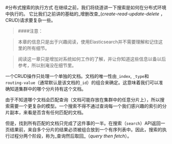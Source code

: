 #分布式搜索的执行方式
在继续之前，我们将绕道讲一下搜索是如何在分布式环境中执行的。 <!--"distributed search execution"--> 它比我们之前讲的基础的_增删改查_(_create-read-update-delete_ ，CRUD)<!--"CRUD (create-read-update-delete) operations"-->请求要复杂一些。

> ####注意：

> 本章的信息只是出于兴趣阅读，使用Elasticsearch并不需要理解和记住这里的所有细节。

> 阅读这一章只是增加对系统如何工作的了解，并让你知道这些信息以备以后参考，所以别淹没在细节里。

一个CRUD操作只处理一个单独的文档。文档的唯一性由`_index`, `_type`和`routing-value`（通常默认是该文档的`_id`）的组合来确定。这意味着我们可以准确知道集群中的哪个分片持有这个文档。

由于不知道哪个文档会匹配查询（文档可能存放在集群中的任意分片上），所以搜索需要一个更复杂的模型。一个搜索不得不通过查询每一个我们感兴趣的索引的分片副本，来看是否含有任何匹配的文档。

但是，找到所有匹配的文档只完成了这件事的一半。在搜索（`search`）API返回一页结果前，来自多个分片的结果必须被组合放到一个有序列表中。因此，搜索的执行过程分两个阶段，称为_查询然后取回_（_query then fetch_）。

<!--

[[distributed-search]]
== Distributed Search Execution

Before moving on, we are going to take a detour and talk about how search is
executed in a distributed environment.((("distributed search execution")))  It is a bit more complicated than the
basic _create-read-update-delete_ (CRUD) requests((("CRUD (create-read-update-delete) operations"))) that we discussed in
<<distributed-docs>>.

.Content Warning
****

The information presented in this chapter is for your interest. You are not required to
understand and remember all the detail in order to use Elasticsearch.

Read this chapter to gain a taste for how things work, and to know where the
information is in case you need to refer to it in the future, but don't be
overwhelmed by the detail.

****

A CRUD operation deals with a single document that has a unique combination of
`_index`, `_type`, and <<routing-value,`routing` values>> (which defaults to the
document's `_id`). This means that we know exactly which shard in the cluster
holds that document.

Search requires a more complicated execution model because we don't know which
documents will match the query: they could be on any shard in the cluster. A
search request has to consult a copy of every shard in the index or indices
we're interested in to see if they have any matching documents.

But finding all matching documents is only half the story. Results from
multiple shards must be combined into a single sorted list before the `search`
API can return a ``page'' of results. For this reason, search is executed in a
two-phase process called _query then fetch_.

-->
